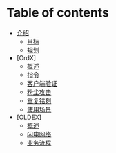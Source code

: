 # Table of contents

* [介绍](introduction/README.md)
  * [目标](introduction/goal.md)
  * [规划](introduction/roadmap.md)
* [OrdX]
  * [概述](ordx/README.md)
  * [指令](ordx/instruct.md)
  * [客户端验证](ordx/appverify.md)
  * [粉尘攻击](ordx/dust.md)
  * [重复铭刻](ordx/multiscribe.md)
  * [使用场景](ordx/usecase.md)
* [OLDEX]
  * [概述](oldex/README.md)
  * [闪电网络](oldex/lightning.md)
  * [业务流程](oldex/workflow.md)

